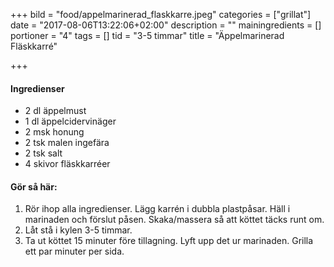 +++
bild = "food/appelmarinerad_flaskkarre.jpeg"
categories = ["grillat"]
date = "2017-08-06T13:22:06+02:00"
description = ""
mainingredients = []
portioner = "4"
tags = []
tid = "3-5 timmar"
title = "Äppelmarinerad Fläskkarré"

+++
#### Ingredienser

- 2 dl äppelmust
- 1 dl äppelcidervinäger
- 2 msk honung
- 2 tsk malen ingefära
- 2 tsk salt
- 4 skivor fläskkarréer

#### Gör så här:
1. Rör ihop alla ingredienser. Lägg karrén i dubbla plastpåsar. Häll i marinaden och förslut påsen. Skaka/massera så att köttet täcks runt om.
1. Låt stå i kylen 3-5 timmar.
1. Ta ut köttet 15 minuter före tillagning. Lyft upp det ur marinaden. Grilla ett par minuter per sida.
